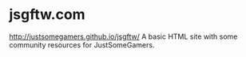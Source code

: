 # jsgftw.com
http://justsomegamers.github.io/jsgftw/
A basic HTML site with some community resources for JustSomeGamers.
